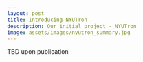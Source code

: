 ```yaml
---
layout: post
title: Introducing NYUTron
description: Our initial project - NYUTron
image: assets/images/nyutron_summary.jpg
---
```


TBD upon publication